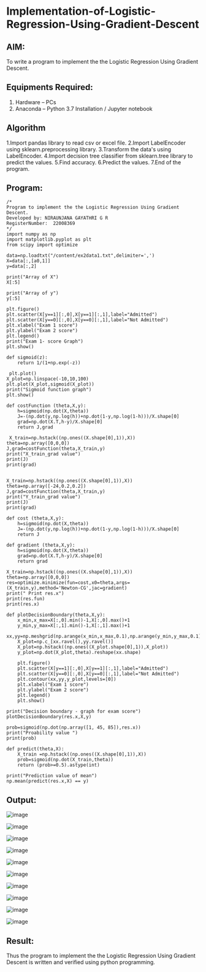 # Implementation-of-Logistic-Regression-Using-Gradient-Descent

## AIM:
To write a program to implement the the Logistic Regression Using Gradient Descent.

## Equipments Required:
1. Hardware – PCs
2. Anaconda – Python 3.7 Installation / Jupyter notebook

## Algorithm
1.Import pandas library to read csv or excel file.
2.Import LabelEncoder using sklearn.preprocessing library.
3.Transform the data's using LabelEncoder.
4.Import decision tree classifier from sklearn.tree library to predict the values.
5.Find accuracy.
6.Predict the values.
7.End of the program.

## Program:
```
/*
Program to implement the the Logistic Regression Using Gradient Descent.
Developed by: NIRAUNJANA GAYATHRI G R
RegisterNumber:  22008369
*/
import numpy as np
import matplotlib.pyplot as plt
from scipy import optimize

data=np.loadtxt("/content/ex2data1.txt",delimiter=',')
X=data[:,[a0,1]]
y=data[:,2]

print("Array of X") 
X[:5]

print("Array of y") 
y[:5]

plt.figure()
plt.scatter(X[y==1][:,0],X[y==1][:,1],label="Admitted")
plt.scatter(X[y==0][:,0],X[y==0][:,1],label="Not Admitted")
plt.xlabel("Exam 1 score")
plt.ylabel("Exam 2 score")
plt.legend()
print("Exam 1- score Graph")
plt.show()

def sigmoid(z):
    return 1/(1+np.exp(-z))
    
 plt.plot()
X_plot=np.linspace(-10,10,100)
plt.plot(X_plot,sigmoid(X_plot))
print("Sigmoid function graph")
plt.show()

def costFunction (theta,X,y):
    h=sigmoid(np.dot(X,theta))
    J=-(np.dot(y,np.log(h))+np.dot(1-y,np.log(1-h)))/X.shape[0]
    grad=np.dot(X.T,h-y)/X.shape[0]
    return J,grad
    
 X_train=np.hstack((np.ones((X.shape[0],1)),X))
theta=np.array([0,0,0])
J,grad=costFunction(theta,X_train,y)
print("X_train_grad value")
print(J)
print(grad)


X_train=np.hstack((np.ones((X.shape[0],1)),X))
theta=np.array([-24,0.2,0.2])
J,grad=costFunction(theta,X_train,y)
print("Y_train_grad value")
print(J)
print(grad)

def cost (theta,X,y):
    h=sigmoid(np.dot(X,theta))
    J=-(np.dot(y,np.log(h))+np.dot(1-y,np.log(1-h)))/X.shape[0]
    return J

def gradient (theta,X,y):
    h=sigmoid(np.dot(X,theta))
    grad=np.dot(X.T,h-y)/X.shape[0]
    return grad
    
X_train=np.hstack((np.ones((X.shape[0],1)),X))
theta=np.array([0,0,0])
res=optimize.minimize(fun=cost,x0=theta,args=(X_train,y),method='Newton-CG',jac=gradient)
print(" Print res.x")
print(res.fun)
print(res.x)

def plotDecisionBoundary(theta,X,y):
    x_min,x_max=X[:,0].min()-1,X[:,0].max()+1
    y_min,y_max=X[:,1].min()-1,X[:,1].max()+1
    xx,yy=np.meshgrid(np.arange(x_min,x_max,0.1),np.arange(y_min,y_max,0.1))
    X_plot=np.c_[xx.ravel(),yy.ravel()]
    X_plot=np.hstack((np.ones((X_plot.shape[0],1)),X_plot))
    y_plot=np.dot(X_plot,theta).reshape(xx.shape)
    
    plt.figure()
    plt.scatter(X[y==1][:,0],X[y==1][:,1],label="Admitted")
    plt.scatter(X[y==0][:,0],X[y==0][:,1],label="Not Admitted")
    plt.contour(xx,yy,y_plot,levels=[0])
    plt.xlabel("Exam 1 score")
    plt.ylabel("Exam 2 score")
    plt.legend()
    plt.show()

print("Decision boundary - graph for exam score")
plotDecisionBoundary(res.x,X,y)

prob=sigmoid(np.dot(np.array([1, 45, 85]),res.x))
print("Proability value ")
print(prob)

def predict(theta,X):
    X_train =np.hstack((np.ones((X.shape[0],1)),X))
    prob=sigmoid(np.dot(X_train,theta))
    return (prob>=0.5).astype(int)

print("Prediction value of mean")
np.mean(predict(res.x,X) == y)

```

## Output:

![image](https://user-images.githubusercontent.com/119395610/235346278-d394502d-9c81-495c-ab89-71a61c1a182f.png)

![image](https://user-images.githubusercontent.com/119395610/235346284-cdc710e0-bb19-4b28-a6f5-07914ead053a.png)

![image](https://user-images.githubusercontent.com/119395610/235346292-ee3a20b9-7559-4997-85fb-3b5ab889024f.png)


![image](https://user-images.githubusercontent.com/119395610/235346302-feef0ab5-ee69-4a50-8f2d-6e88ec8fbf0f.png)

![image](https://user-images.githubusercontent.com/119395610/235346310-39c6bc91-9e82-48ae-b5d3-98dd07da106e.png)

![image](https://user-images.githubusercontent.com/119395610/235346321-ad0c0317-f510-4c0f-8b79-aedfc5a4903c.png)

![image](https://user-images.githubusercontent.com/119395610/235346331-e38d38c4-eac9-4fc0-8924-85dac42c4259.png)

![image](https://user-images.githubusercontent.com/119395610/235346344-8959fdf3-8519-4369-a10e-642b9319dd4a.png)

![image](https://user-images.githubusercontent.com/119395610/235346355-a7a7392c-3f09-4e36-a319-4d3f198e21ce.png)

![image](https://user-images.githubusercontent.com/119395610/235346367-4d53df44-3532-4561-8c0d-1b15f1a31bab.png)


## Result:
Thus the program to implement the the Logistic Regression Using Gradient Descent is written and verified using python programming.

